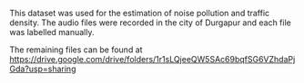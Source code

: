 This dataset was used for the estimation of noise pollution and traffic density. The audio files were recorded in the city of Durgapur and each file was labelled manually.

The remaining files can be found at https://drive.google.com/drive/folders/1r1sLQjeeQW5SAc69bqfSG6VZhdaPjGda?usp=sharing
